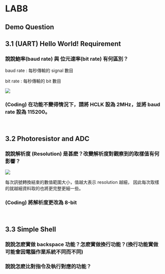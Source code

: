 # LAB8

## Demo Question

## 3.1 (UART) Hello World! Requirement

### 說說鮑率(baud rate) 與 位元速率(bit rate) 有何區別？

baud rate : 每秒傳輸的 signal 數目 

bit rate : 每秒傳輸的 bit 數目

![](https://i.imgur.com/4Vfxvzj.png)


### (Coding) 在功能不變得情況下，請將 HCLK 設為 2MHz，並將 baud rate 設為 115200。

<br>

## 3.2 Photoresistor and ADC

### 說說解析度 (Resolution) 是甚麽？改變解析度對觀察到的取樣值有何影響？

![](https://i.imgur.com/6J2zqeP.png)

每次訊號轉換結束的數值範圍大小，值越大表示 resolution 越細，  因此每次取樣的就越細資料取的也將更完整更細一些。

### (Coding) 將解析度更改為 8-bit

<br>

## 3.3 Simple Shell

### 說說怎麽實做 backspace 功能？怎麽實做換行功能？(換行功能實做可能會因電腦作業系統不同而不同)

### 說說怎麽比對指令及執行對應的功能？
